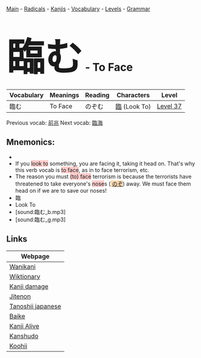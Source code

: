 <style> bigfont {font-size: 100px}</style>
[Main](../README.md) -
[Radicals](../radicals.md) -
[Kanjis](../kanjis.md) -
[Vocabulary](../vocabulary.md) -
[Levels](../levels.md) -
[Grammar](../grammar.md)
# <bigfont> 臨む</bigfont> - To Face 

| Vocabulary | Meanings | Reading | Characters | Level |
| --- | --- | --- | --- | --- |
| 臨む | To Face | のぞむ |  [臨](../kanjis/臨.md) (Look To) | [Level 37](../levels/wk_level37.md) |

Previous vocab: [前兆](前兆.md) Next vocab: [臨海](臨海.md) 

## Mnemonics:

* 
* If you <span style="background-color:#ffcccb"> look to</span> something, you are facing it, taking it head on. That's why this verb vocab is <span style="background-color:#ffcccb"> to face</span>, as in to face terrorism, etc.
* The reason you must <span style="background-color:#ffcccb"> (to) face</span> terrorism is because the terrorists have threatened to take everyone's <span style="background-color:#ffcccb"> nose</span>s (<span style="background-color:#fed8b1"> [のぞ](https://jisho.org/search/のぞ)</span>) away. We must face them head on if we are to save our noses!
* 臨
* Look To
* [sound:臨む_b.mp3]
* [sound:臨む_g.mp3]


## Links 

| Webpage |
| --- |
| [Wanikani          ](https://www.wanikani.com/kanji/臨む) |
| [Wiktionary        ](https://en.wiktionary.org/wiki/臨む) |
| [Kanji damage      ](http://www.kanjidamage.com/kanji/search?utf8=✓&q=臨む) |
| [Jitenon           ](https://jitenon.com/kanji/臨む) |
| [Tanoshii japanese ](https://www.tanoshiijapanese.com/dictionary/kanji.cfm?k=臨む) |
| [Baike             ](https://baike.baidu.com/item/臨む) |
| [Kanji Alive       ](https://app.kanjialive.com/臨む) |
| [Kanshudo          ](https://www.kanshudo.com/searchmn?q=臨む) |
| [Koohii            ](https://kanji.koohii.com/study/kanji/臨む) |
